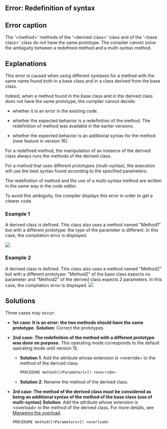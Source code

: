 
## Error: Redefinition of syntax
			



## Error caption
<a name="error_caption_ELTTEXTE000113"></a>
The '&lt;method&gt;' methods of the '&lt;derived class&gt;' class and of the '&lt;base class&gt;' class do not have the same prototype. The compiler cannot solve the ambiguity between a redefined method and a multi-syntax method.





## Explanations
<a name="explanations_ELTTEXTE000137"></a>
This error is caused when using different syntaxes for a method with the same name found both in a base class and in a class derived from the base class. 

Indeed, when a method found in the base class and in the derived class does not have the same prototype, the compiler cannot decide:

- whether it is an error in the existing code.

- whether the expected behavior is a redefinition of the method. The redefinition of method was available in the earlier versions. 

- whether the expected behavior is an additional syntax for the method (new feature in version 16).




For a redefined method, the manipulation of an instance of the derived class always runs the methods of the derived class. 

For a method that uses different prototypes (multi-syntax), the execution will use the best syntax found according to the specified parameters. 

The redefinition of method and the use of a multi-syntax method are written in the same way in the code editor. 

To avoid this ambiguity, the compiler displays this error in order to get a clearer code.


### Example 1
<a name="example_1_ELTPARAGRAPHE000029"></a>

A derived class is defined. This class also uses a method named "Method1" but with a different prototype: the type of the parameter is different. In this case, the compilation error is displayed. 

![](https://doc.pcsoft.fr/en-US/images/image.awp?langid=3&name=ERR_Redef_Syntaxe.gif)



### Example 2
<a name="example_2_ELTPARAGRAPHE000036"></a>

A derived class is defined. This class also uses a method named "Method2" but with a different prototype: "Method2" of the base class expects no parameter and "Method2" of the derived class expects 2 parameters. In this case, the compilation error is displayed. ![](https://doc.pcsoft.fr/en-US/images/image.awp?langid=3&name=ERR_Redef_Syntaxe2.gif)






## Solutions
<a name="solutions_ELTTEXTE000173"></a>
Three cases may occur: 

- **1st case: It is an error: the two methods should have the same prototype.**
	**Solution**: Correct the prototypes

- **2nd case: The redefinition of the method with a different prototype was done on purpose.** 
	This operating mode corresponds to the default operating mode until version 15. 

	- **Solution 1**: Add the attribute whose extension is &lt;override&gt; to the method of the derived class. 
			
		```txt
		PROCEDURE method([<Parameters>]) <override>
		```


	- **Solution 2**: Rename the method of the derived class. 




- **3rd case: The method of the derived class must be considered as being an additional syntax of the method of the base class (use of multi-syntax)**
	**Solution**: Add the attribute whose extension is &lt;overload&gt; to the method of the derived class.
	For more details, see [Managing the overload](../Motscles/1514063.md). 
	
	```txt
	PROCEDURE method([<Parameters>]) <overload>
	```






